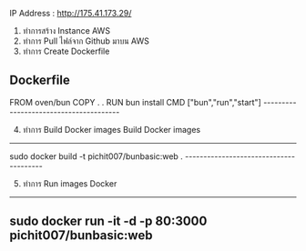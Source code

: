 IP Address : http://175.41.173.29/

1. ทำการสร้าง Instance AWS
2. ทำการ Pull ไฟล์จาก Github มาบน AWS
3. ทำการ Create Dockerfile <br>

Dockerfile 
---------------------------------------
FROM oven/bun
COPY . .
RUN bun install
CMD ["bun","run","start"]
--------------------------------------- <br>

4. ทำการ Build Docker images
Build Docker images
---------------------------------------
sudo docker build -t pichit007/bunbasic:web .
--------------------------------------- <br>

5. ทำการ Run images Docker
---------------------------------------
sudo docker run -it -d -p 80:3000 pichit007/bunbasic:web
---------------------------------------
